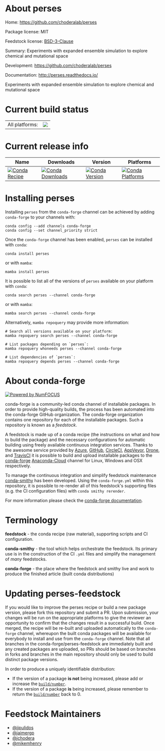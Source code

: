 About perses
============

Home: https://github.com/choderalab/perses

Package license: MIT

Feedstock license: [BSD-3-Clause](https://github.com/conda-forge/perses-feedstock/blob/main/LICENSE.txt)

Summary: Experiments with expanded ensemble simulation to explore chemical and mutational space

Development: https://github.com/choderalab/perses

Documentation: http://perses.readthedocs.io/

Experiments with expanded ensemble simulation to explore chemical and mutational space


Current build status
====================


<table><tr><td>All platforms:</td>
    <td>
      <a href="https://dev.azure.com/conda-forge/feedstock-builds/_build/latest?definitionId=11835&branchName=main">
        <img src="https://dev.azure.com/conda-forge/feedstock-builds/_apis/build/status/perses-feedstock?branchName=main">
      </a>
    </td>
  </tr>
</table>

Current release info
====================

| Name | Downloads | Version | Platforms |
| --- | --- | --- | --- |
| [![Conda Recipe](https://img.shields.io/badge/recipe-perses-green.svg)](https://anaconda.org/conda-forge/perses) | [![Conda Downloads](https://img.shields.io/conda/dn/conda-forge/perses.svg)](https://anaconda.org/conda-forge/perses) | [![Conda Version](https://img.shields.io/conda/vn/conda-forge/perses.svg)](https://anaconda.org/conda-forge/perses) | [![Conda Platforms](https://img.shields.io/conda/pn/conda-forge/perses.svg)](https://anaconda.org/conda-forge/perses) |

Installing perses
=================

Installing `perses` from the `conda-forge` channel can be achieved by adding `conda-forge` to your channels with:

```
conda config --add channels conda-forge
conda config --set channel_priority strict
```

Once the `conda-forge` channel has been enabled, `perses` can be installed with `conda`:

```
conda install perses
```

or with `mamba`:

```
mamba install perses
```

It is possible to list all of the versions of `perses` available on your platform with `conda`:

```
conda search perses --channel conda-forge
```

or with `mamba`:

```
mamba search perses --channel conda-forge
```

Alternatively, `mamba repoquery` may provide more information:

```
# Search all versions available on your platform:
mamba repoquery search perses --channel conda-forge

# List packages depending on `perses`:
mamba repoquery whoneeds perses --channel conda-forge

# List dependencies of `perses`:
mamba repoquery depends perses --channel conda-forge
```


About conda-forge
=================

[![Powered by
NumFOCUS](https://img.shields.io/badge/powered%20by-NumFOCUS-orange.svg?style=flat&colorA=E1523D&colorB=007D8A)](https://numfocus.org)

conda-forge is a community-led conda channel of installable packages.
In order to provide high-quality builds, the process has been automated into the
conda-forge GitHub organization. The conda-forge organization contains one repository
for each of the installable packages. Such a repository is known as a *feedstock*.

A feedstock is made up of a conda recipe (the instructions on what and how to build
the package) and the necessary configurations for automatic building using freely
available continuous integration services. Thanks to the awesome service provided by
[Azure](https://azure.microsoft.com/en-us/services/devops/), [GitHub](https://github.com/),
[CircleCI](https://circleci.com/), [AppVeyor](https://www.appveyor.com/),
[Drone](https://cloud.drone.io/welcome), and [TravisCI](https://travis-ci.com/)
it is possible to build and upload installable packages to the
[conda-forge](https://anaconda.org/conda-forge) [Anaconda-Cloud](https://anaconda.org/)
channel for Linux, Windows and OSX respectively.

To manage the continuous integration and simplify feedstock maintenance
[conda-smithy](https://github.com/conda-forge/conda-smithy) has been developed.
Using the ``conda-forge.yml`` within this repository, it is possible to re-render all of
this feedstock's supporting files (e.g. the CI configuration files) with ``conda smithy rerender``.

For more information please check the [conda-forge documentation](https://conda-forge.org/docs/).

Terminology
===========

**feedstock** - the conda recipe (raw material), supporting scripts and CI configuration.

**conda-smithy** - the tool which helps orchestrate the feedstock.
                   Its primary use is in the construction of the CI ``.yml`` files
                   and simplify the management of *many* feedstocks.

**conda-forge** - the place where the feedstock and smithy live and work to
                  produce the finished article (built conda distributions)


Updating perses-feedstock
=========================

If you would like to improve the perses recipe or build a new
package version, please fork this repository and submit a PR. Upon submission,
your changes will be run on the appropriate platforms to give the reviewer an
opportunity to confirm that the changes result in a successful build. Once
merged, the recipe will be re-built and uploaded automatically to the
`conda-forge` channel, whereupon the built conda packages will be available for
everybody to install and use from the `conda-forge` channel.
Note that all branches in the conda-forge/perses-feedstock are
immediately built and any created packages are uploaded, so PRs should be based
on branches in forks and branches in the main repository should only be used to
build distinct package versions.

In order to produce a uniquely identifiable distribution:
 * If the version of a package **is not** being increased, please add or increase
   the [``build/number``](https://docs.conda.io/projects/conda-build/en/latest/resources/define-metadata.html#build-number-and-string).
 * If the version of a package **is** being increased, please remember to return
   the [``build/number``](https://docs.conda.io/projects/conda-build/en/latest/resources/define-metadata.html#build-number-and-string)
   back to 0.

Feedstock Maintainers
=====================

* [@ijpulidos](https://github.com/ijpulidos/)
* [@jaimergp](https://github.com/jaimergp/)
* [@jchodera](https://github.com/jchodera/)
* [@mikemhenry](https://github.com/mikemhenry/)

